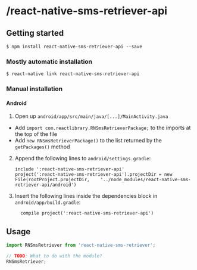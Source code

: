 
# /react-native-sms-retriever-api

## Getting started

`$ npm install react-native-sms-retriever-api --save`

### Mostly automatic installation

`$ react-native link react-native-sms-retriever-api`

### Manual installation


<!-- #### iOS  Not Required

1. In XCode, in the project navigator, right click `Libraries` ➜ `Add Files to [your project's name]`
2. Go to `node_modules` ➜ `react-native-sms-retriever` and add `RNSmsRetriever.xcodeproj`
3. In XCode, in the project navigator, select your project. Add `libRNSmsRetriever.a` to your project's `Build Phases` ➜ `Link Binary With Libraries`
4. Run your project (`Cmd+R`)< -->

#### Android

1. Open up `android/app/src/main/java/[...]/MainActivity.java`
  - Add `import com.reactlibrary.RNSmsRetrieverPackage;` to the imports at the top of the file
  - Add `new RNSmsRetrieverPackage()` to the list returned by the `getPackages()` method
2. Append the following lines to `android/settings.gradle`:
  	```
  	include ':react-native-sms-retriever-api'
  	project(':react-native-sms-retriever-api').projectDir = new File(rootProject.projectDir, 	'../node_modules/react-native-sms-retriever-api/android')
  	```
3. Insert the following lines inside the dependencies block in `android/app/build.gradle`:
  	```
      compile project(':react-native-sms-retriever-api')
  	```

## Usage
```javascript
import RNSmsRetriever from 'react-native-sms-retriever';

// TODO: What to do with the module?
RNSmsRetriever;
```
  
